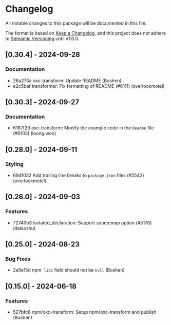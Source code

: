 # Changelog

All notable changes to this package will be documented in this file.

The format is based on [Keep a Changelog](https://keepachangelog.com/en/1.0.0/), and this project does not adhere to [Semantic Versioning](https://semver.org/spec/v2.0.0.html) until v1.0.0.

## [0.30.4] - 2024-09-28

### Documentation

- 26a273a oxc-transform: Update README (Boshen)
- e2c5baf transformer: Fix formatting of README (#6111) (overlookmotel)

## [0.30.3] - 2024-09-27

### Documentation

- 6167f29 oxc-transform: Modify the example code in the `Readme` file (#6103) (loong.woo)

## [0.28.0] - 2024-09-11

### Styling
- 694f032 Add trailing line breaks to `package.json` files (#5542) (overlookmotel)

## [0.26.0] - 2024-09-03

### Features

- 72740b3 isolated_declaration: Support sourcemap option (#5170) (dalaoshu)

## [0.25.0] - 2024-08-23

### Bug Fixes

- 2a5e15d npm: `libc` field should not be `null` (Boshen)

## [0.15.0] - 2024-06-18

### Features

- 527bfc8 npm/oxc-transform: Setup npm/oxc-transform and publish (Boshen)

